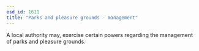 ```yaml
---
esd_id: 1611
title: "Parks and pleasure grounds - management"
---
```


A local authority may, exercise certain powers regarding the management of parks and pleasure grounds.

